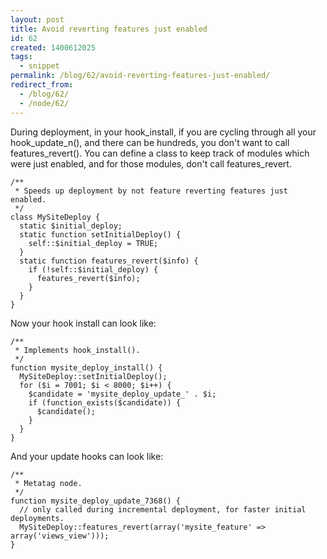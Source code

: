 ```yaml
---
layout: post
title: Avoid reverting features just enabled
id: 62
created: 1400612025
tags:
  - snippet
permalink: /blog/62/avoid-reverting-features-just-enabled/
redirect_from:
  - /blog/62/
  - /node/62/
---
```

During deployment, in your hook_install, if you are cycling through all your hook_update_n(), and there can be hundreds, you don't want to call features_revert(). You can define a class to keep track of modules which were just enabled, and for those modules, don't call features_revert.

    /**
     * Speeds up deployment by not feature reverting features just enabled.
     */
    class MySiteDeploy {
      static $initial_deploy;
      static function setInitialDeploy() {
        self::$initial_deploy = TRUE;
      }
      static function features_revert($info) {
        if (!self::$initial_deploy) {
          features_revert($info);
        }
      }
    }

Now your hook install can look like:

    /**
     * Implements hook_install().
     */
    function mysite_deploy_install() {
      MySiteDeploy::setInitialDeploy();
      for ($i = 7001; $i < 8000; $i++) {
        $candidate = 'mysite_deploy_update_' . $i;
        if (function_exists($candidate)) {
          $candidate();
        }
      }
    }

And your update hooks can look like:

    /**
     * Metatag node.
     */
    function mysite_deploy_update_7368() {
      // only called during incremental deployment, for faster initial deployments.
      MySiteDeploy::features_revert(array('mysite_feature' => array('views_view')));
    }
